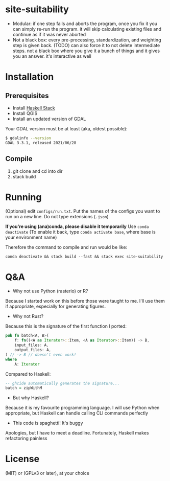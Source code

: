 # site-suitability

- Modular: if one step fails and aborts the program, once you fix it you can simply re-run the program. it will skip calculating existing files and continue as if it was never aborted
- Not a black box: every pre-processing, standardization, and weighting step is given back. (TODO) can also force it to not delete intermediate steps. not a black box where you give it a bunch of things and it gives you an answer. it's interactive as well

# Installation

## Prerequisites

- Install [Haskell Stack](https://github.com/commercialhaskell/stack/)
- Install QGIS
- Install an updated version of GDAL

Your GDAL version must be at least (aka, oldest possible):

```sh
$ gdalinfo --version
GDAL 3.3.1, released 2021/06/28
```

## Compile

1. git clone and cd into dir
2. stack build

# Running

(Optional) edit `configs/run.txt`. Put the names of the configs you want to run on a new line. Do not type extensions (`.json`)

**If you're using (ana)conda, please disable it temporarily**
Use `conda deactivate`
(To enable it back, type `conda activate base`, where base is your environment name)

Therefore the command to compile and run would be like:

```
conda deactivate && stack build --fast && stack exec site-suitability
```

# Q&A

- Why not use Python (rasterio) or R?

Because I started work on this before those were taught to me. I'll use them if appropriate, especially for generating figures.

- Why not Rust?

Because this is the signature of the first function I ported:

```rs
pub fn batch<A, B>(
    f: fn((<A as Iterator>::Item, <A as Iterator>::Item)) -> B,
    input_files: A,
    output_files: A,
) // -> B // doesn't even work!
where
    A: Iterator
```

Compared to Haskell:

```hs
-- ghcide automatically generates the signature...
batch = zipWithM
```

- But why Haskell?

Because it is my favourite programming language. I will use Python when appropriate, but Haskell can handle calling CLI commands perfectly

- This code is spaghetti! It's buggy

Apologies, but I have to meet a deadline. Fortunately, Haskell makes refactoring painless

# License

(MIT) or (GPLv3 or later), at your choice
